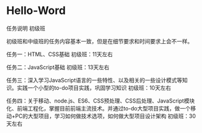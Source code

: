 # Hello-Word

任务说明
初级班

初级班和中级班的任务内容基本一致，但是在细节要求和时间要求上会不一样。

任务一：HTML、CSS基础
初级班：11天左右

任务二：JavaScript基础
初级班：13天左右

任务三：深入学习JavaScript语言的一些特性、以及相关的一些设计模式等知识。实践一个小型的to-do项目实践，巩固学习知识
初级班：10天左右

任务四：关于移动、node.js、ES6、CSS预处理、CSS后处理、JavaScript模块化、前端工程化，掌握目前前端主流技术。并通过to-do大型项目实践，做一个移动+PC的大型项目，学习如何做技术选项，如何做大型项目设计架构
初级班：30天左右
